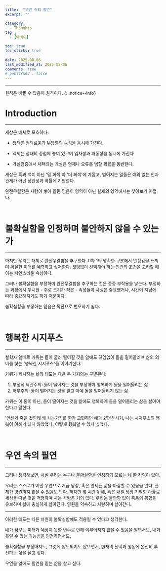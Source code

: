 ```yaml
---
title:  "우연 속의 필연" 
excerpt: ""

category:
  - Thoughts
tag :
  - [에세이]

toc: true
toc_sticky: true
 
date: 2025-08-06
last_modified_at: 2025-08-06
comments: true
# published : false
---
```


---

원칙은 바뀔 수 있음이 원칙이다.
{: .notice--info}

# Introduction
---
세상은 대체로 모호하다.

- 정책은 정의로움과 부당함의 속성을 동시에 가진다.

- 객체는 상태의 중첩에 놓여 있으며 입자성과 파동성을 동시에 가진다

- 가설검증에서 채택되는 가설은 언제나 오류를 범할 확률을 동반한다.

세상은 흑과 백이 아닌 '덜 회색'과 '더 회색'에 가깝고, 벌어지는 일들은 예외 없는 인과관계가 아닌 상관성과 확률에 기반한다. 

완전무결함은 사람이 쌓아 올린 믿음이 영역이 아닌 실재의 영역에서는 찾아보기 어렵다.


<br>

# 불확실함을 인정하며 불안하지 않을 수 있는가
---
하지만 우리는 대체로 완전무결함을 추구한다. 0과 1의 명확한 구분에서 안정감을 느끼며 확실한 미래를 예측하고 싶어한다. 끊임없이 선택해야 하는 인간의 조건을 고려할 때 이는 자연스러운 속성이다.

그러나 불확실함을 부정하며 완전무결함을 추구하는 것은 종종 부작용을 낳는다. 부정하는 과정에서 무시한 - 주로 크기가 작은 - 속성들이 사실은 중요했거나, 시간이 지남에 따라 중요해지기도 하기 때문이다. 

불확실함을 부정하는 믿음은 독단으로 변모하기 쉽다.

<br>

# 행복한 시지푸스
---
철학자 알베르 카뮈는 돌이 굴러 떨어질 것을 앎에도 끊임없이 돌을 밀어올리며 삶의 의미를 찾는 '행복한 시지푸스'를 이야기한다.

카뮈가 제시하는 삶의 태도는 다음 두 가지와는 구별된다:

1. 부정적 낙관주의: 돌이 떨어지는 것을 부정하며 행복하게 돌을 밀어올리는 삶
2. 허무주의: 돌이 떨어지는 것을 알고 아예 돌을 밀어올리지 않는 삶

카뮈는 이 둘이 아닌, 돌이 떨어지는 것을 앎에도 행복하게 돌을 밀어올리는 삶을 살아야 한다고 말한다.

'언젠가 죽을 것인데 왜 사는가?'를 한참 고민하던 예과 2학년 시기, 나는 시지푸스의 행복이 이해가 되지 않았었다. 어떻게 행복할 수 있지 싶었다.

<br>

# 우연 속의 필연
---
그러나 생각해보면, 사실 우리는 누구나 불확실함을 인정하되 모르는 체 한 경험이 있다.


우리는 스스로가 어떤 우연으로 지금 당장, 혹은 언제든 삶을 마감할 수 있음을 안다. 관계가 영원하지 않을 수 있음도 안다. 하지만 몇 시간 뒤에, 혹은 내일 당장 기막힌 확률로 세상을 떠날 것을 걱정하며 사는 사람은 거의 없다.
우리는 불안함 없이 죽음의 위험을 유보하며 삶에 충실하게 살아간다. 영원을 약속하고 사랑하며 살아간다. 

---

이러한 태도는 다른 차원의 불확실함에도 적용될 수 있다고 생각한다.


내가 꿈꾸는 미래가 예상치 못한 변수로 인해 이루어지지 않을 수 있음을 알면서도, 내가 틀릴 수 있는 가능성을 인정하면서도, 


불확실함을 부정하지도, 그것에 압도되지도 않으면서, 현재의 선택과 행동에 온전히 투신하는 삶을 살고 싶다.


우연을 앎에도 필연을 믿는 삶을 살고 싶다.